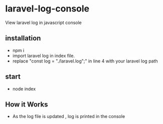 # laravel-log-console
View laravel log in javascript console


## installation
- npm i
- import laravel log in index file. 
- replace "const log = "./laravel.log";" in line 4 with your laravel log path

## start
- node index 

## How it Works
- As the log file is updated , log is printed in the console
